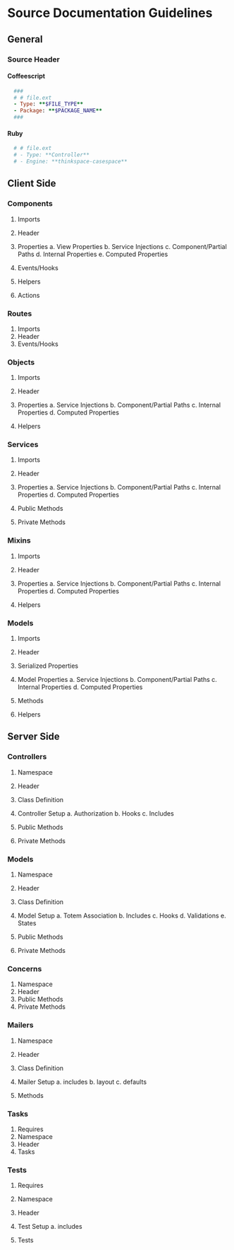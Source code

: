 # Source Documentation Guidelines


## General
### Source Header
#### Coffeescript

```ruby
  ###
  # # file.ext
  - Type: **$FILE_TYPE**
  - Package: **$PACKAGE_NAME**
  ###
```

#### Ruby

```ruby
  # # file.ext
  # - Type: **Controller**
  # - Engine: **thinkspace-casespace**
```

## Client Side
### Components
1. Imports
2. Header
3. Properties
  a. View Properties
  b. Service Injections
  c. Component/Partial Paths
  d. Internal Properties
  e. Computed Properties

4. Events/Hooks
5. Helpers
6. Actions

### Routes
1. Imports
2. Header
3. Events/Hooks

### Objects
1. Imports
2. Header
3. Properties
  a. Service Injections
  b. Component/Partial Paths
  c. Internal Properties
  d. Computed Properties

5. Helpers

### Services
1. Imports
2. Header
3. Properties
  a. Service Injections
  b. Component/Partial Paths
  c. Internal Properties
  d. Computed Properties

4. Public Methods
5. Private Methods

### Mixins
1. Imports
2. Header
3. Properties
  a. Service Injections
  b. Component/Partial Paths
  c. Internal Properties
  d. Computed Properties

4. Helpers

### Models
1. Imports
2. Header
3. Serialized Properties
3. Model Properties
  a. Service Injections
  b. Component/Partial Paths
  c. Internal Properties
  d. Computed Properties

4. Methods
5. Helpers

## Server Side
### Controllers
1. Namespace
2. Header
3. Class Definition
4. Controller Setup
  a. Authorization
  b. Hooks
  c. Includes

5. Public Methods
6. Private Methods

### Models
1. Namespace
2. Header
3. Class Definition
4. Model Setup
  a. Totem Association
  b. Includes
  c. Hooks
  d. Validations
  e. States

5. Public Methods
6. Private Methods

### Concerns
1. Namespace
2. Header
3. Public Methods
4. Private Methods

### Mailers
1. Namespace
2. Header
3. Class Definition
4. Mailer Setup
  a. includes
  b. layout
  c. defaults

5. Methods

### Tasks
1. Requires
2. Namespace
3. Header
4. Tasks

### Tests
1. Requires
2. Namespace
3. Header
4. Test Setup
  a. includes

5. Tests